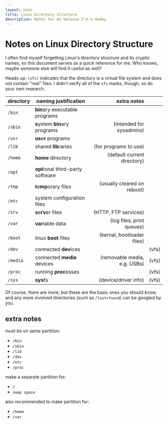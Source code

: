 ```yaml
---
layout: none
title: Linux Directory Structure
description: Notes for me because I'm a dummy.
---
```


# Notes on Linux Directory Structure

I often find myself forgetting Linux's directory structure and its
cryptic names, so this document serves as a quick reference for me.
Who knows, maybe someone else will find it useful as well?

Heads up: `(vfs)` indicates that the directory is a virtual file system
and does not contain "real" files. I didn't verify all of the `vfs`
marks, though, so do your own research.

| directory | naming justification              | extra notes                  |     |
|-----------|-----------------------------------|-----------------------------:|-----|
| `/bin`    | **bin**ary executable programs    |                              |     |
| `/sbin`   | **s**ystem **bin**ary programs    | (intended for sysadmins)     |     |
| `/usr`    | **us**e**r** programs             |                              |     |
| `/lib`    | shared **lib**raries              | (for programs to use)        |     |
| `/home`   | **home** directory                | (default current directory)  |     |
| `/opt`    | **opt**ional third-party software |                              |     |
| `/tmp`    | **t**e**mp**orary files           | (usually cleared on reboot)  |     |
| `/etc`    | system configuration files        |                              |     |
| `/srv`    | **s**e**rv**er files              | (HTTP, FTP services)         |     |
| `/var`    | **var**iable data                 | (log files, print queues)    |     |
| `/boot`   | linux **boot** files              | (kernal, bootloader files)   |     |
| `/dev`    | connected **dev**ices             |                              |(vfs)|
| `/media`  | connected **media** devices       | (removable media, e.g. USBs) |(vfs)|
| `/proc`   | running **proc**esses             |                              |(vfs)|
| `/sys`    | **sys**fs                         | (device/driver info)         |(vfs)|

Of course, there are more, but these are the basic ones you should know,
and any more involved directories (such as `/lost+found`) can be googled by you.

## extra notes

must be on same partition:
- `/bin`
- `/sbin`
- `/lib`
- `/dev`
- `/etc`
- `/proc`

make a separate partition for:
- `/`
- `swap space`

also recommended to make partition for:
- `/home`
- `/var`
